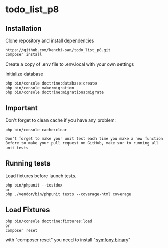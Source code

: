 # todo_list_p8

## Installation

Clone repository and install dependencies

```
https://github.com/kenchi-san/todo_list_p8.git
composer install
```

Create a copy of .env file to .env.local with your own settings


Initialize database

```
php bin/console doctrine:database:create
php bin/console make:migration
php bin/console doctrine:migrations:migrate

```

## Important
Don't forget to clean cache if you have any problem:
```
php bin/console cache:clear
```
```
Don't forget to make your unit test each time you make a new function 
Before to make your pull request on GitHub, make sur to running all unit tests
```
## Running tests
Load fixtures before launch tests.

```
php bin/phpunit --testdox
or
php ./vendor/bin/phpunit tests --coverage-html coverage
```

## Load Fixtures

```
php bin/console doctrine:fixtures:load
or
composer reset
```
with "composer reset" you need to install "[symfony binary](https://symfony.com/doc/current/best_practices.html#use-the-symfony-binary-to-create-symfony-applications)"

